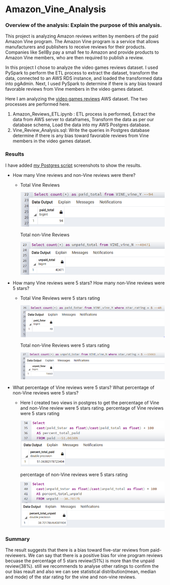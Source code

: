 # Amazon_Vine_Analysis
### Overview of the analysis: Explain the purpose of this analysis.
This project is analyzing Amazon reviews written by members of the paid Amazon Vine program. The Amazon Vine program is a service that allows manufacturers and publishers to receive reviews for their products. Companies like SellBy pay a small fee to Amazon and provide products to Amazon Vine members, who are then required to publish a review.

In this project I chose to analyze the video games reviews dataset. I used PySpark to perform the ETL process to extract the dataset, transform the data, connected to an AWS RDS instance, and loaded the transformed data into pgAdmin. Next, I used PySpark to determine if there is any bias toward favorable reviews from Vine members in the video games dataset.

Here I am analyzing the [video games reviews](https://s3.amazonaws.com/amazon-reviews-pds/tsv/amazon_reviews_us_Video_Games_v1_00.tsv.gz) AWS dataset. The two processes are performed here.

  1. Amazon_Reviews_ETL.ipynb : ETL process is performed, Extract the data from AWS server to dataframes, Transform the data as per our database schema, Load the data into my                                   AWS Postgres database. 
  2. Vine_Review_Analysis.sql: Write the queries in Postgres database determine if there is any bias toward favorable reviews from Vine members in the video games dataset.
  
### Results

I have added [my Postgres script](https://github.com/nidhipandya/Amazon_Vine_Analysis/blob/main/Vine_Review_Analysis.sql) screenshots to show the results.

* How many Vine reviews and non-Vine reviews were there?
  * Total Vine Reviews 
  
    ![img1](https://github.com/nidhipandya/Amazon_Vine_Analysis/blob/main/images/img1.PNG) 
    
  
    Total non-Vine Reviews
    
    ![img2](https://github.com/nidhipandya/Amazon_Vine_Analysis/blob/main/images/img2.PNG)
  
* How many Vine reviews were 5 stars? How many non-Vine reviews were 5 stars?
  * Total Vine Reviews were 5 stars rating
  
    ![img3](https://github.com/nidhipandya/Amazon_Vine_Analysis/blob/main/images/img3.PNG) 
    
  
    Total non-Vine Reviews were 5 stars rating
    
    ![img4](https://github.com/nidhipandya/Amazon_Vine_Analysis/blob/main/images/img4.PNG)
 
* What percentage of Vine reviews were 5 stars? What percentage of non-Vine reviews were 5 stars?
  * Here I created two views in postgres to get the percentage of Vine and non-Vine review were 5 stars rating. 
    percentage of Vine reviews were 5 stars rating
  
    ![img5](https://github.com/nidhipandya/Amazon_Vine_Analysis/blob/main/images/img5.PNG) 
    
  
    percentage of non-Vine reviews were 5 stars rating
    
    ![img6](https://github.com/nidhipandya/Amazon_Vine_Analysis/blob/main/images/img6.PNG)
    

### Summary

The result suggests that there is a bias toward five-star reviews from paid-reviewers. We can say that there is a positive bias for vine program reviews becuase the percentage of 5 stars review(51%) is more than the unpaid review(38%). still we recommends to analyse other ratings to confirm the our bias reault and also we can see statistical distribution(mean, median and mode) of the star rating for the vine and non-vine reviews.
